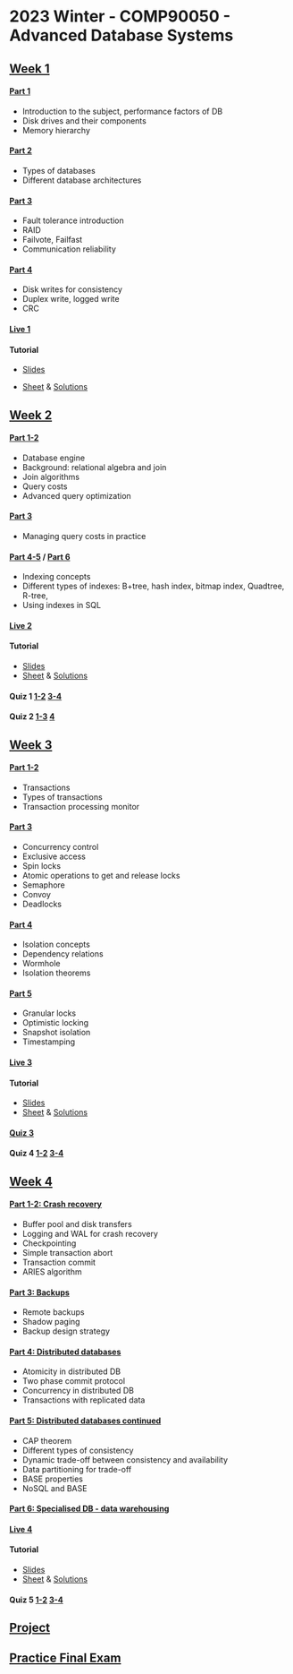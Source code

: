 # 2023 Winter - COMP90050 - Advanced Database Systems



## [Week 1](resources/week1.md)

#### [Part 1](lectures/week1/1.1.pdf)

* Introduction to the subject, performance factors of DB
* Disk drives and their components
* Memory hierarchy

#### [Part 2](lectures/week1/1.2.pdf)

* Types of databases
* Different database architectures

#### [Part 3](lectures/week1/1.3.pdf)

- Fault tolerance introduction
- RAID
- Failvote, Failfast
- Communication reliability

#### [Part 4](lectures/week1/1.4.pdf)

* Disk writes for consistency
* Duplex write, logged write
* CRC

#### [Live 1](lectures/week1/live1.pdf)

#### Tutorial

* [Slides](tutorials/slides/slide1.pdf)

* [Sheet](tutorials/sheets/t1.pdf) & [Solutions](tutorials/sheets/t1s.pdf)



## [Week 2](resources/week2.md)

#### [Part 1-2](lectures/week2/2.1.pdf)

* Database engine
* Background: relational algebra and join
* Join algorithms
* Query costs 
* Advanced query optimization

#### [Part 3](lectures/week2/2.2.pdf)

* Managing query costs in practice

#### [Part 4-5](lectures/week2/2.3.pdf) / [Part 6](lectures/week2/2.4.pdf)

* Indexing concepts
* Different types of indexes: B+tree, hash index, bitmap index, Quadtree, R-tree,
* Using indexes in SQL

#### [Live 2](lectures/week2/live2.pdf)

#### Tutorial

* [Slides](tutorials/slides/slide2.pdf)
* [Sheet](tutorials/sheets/t2.pdf) & [Solutions](tutorials/sheets/t2s.pdf)

#### Quiz 1	[1-2](quizzes/1.1.png) [3-4](quizzes/1.2.png)

#### Quiz 2	[1-3](quizzes/2.1.png) [4](quizzes/2.2.png)



## [Week 3](resources/week3.md)

#### [Part 1-2](lectures/week3/3.1.pdf)

- Transactions
- Types of transactions
- Transaction processing monitor

#### [Part 3](lectures/week3/3.2.pdf)

- Concurrency control
- Exclusive access
- Spin locks
- Atomic operations to get and release locks
- Semaphore
- Convoy
- Deadlocks

#### [Part 4](lectures/week3/3.3.pdf)

- Isolation concepts
- Dependency relations
- Wormhole
- Isolation theorems

#### [Part 5](lectures/week3/3.4.pdf)

- Granular locks
- Optimistic locking
- Snapshot isolation
- Timestamping

#### [Live 3](lectures/week3/live3.pdf)

#### Tutorial

* [Slides](tutorials/slides/slide3.pdf)
* [Sheet](tutorials/sheets/t3.pdf) & [Solutions](tutorials/sheets/t3s.pdf)

#### [Quiz 3](quizzes/3.png)

#### Quiz 4	[1-2](quizzes/4.1.png) [3-4](quizzes/4.2.png)



## [Week 4](resources/week4.md)

#### [Part 1-2: Crash recovery](lectures/week4/4.1.pdf)

- Buffer pool and disk transfers
- Logging and WAL for crash recovery
- Checkpointing
- Simple transaction abort
- Transaction commit
- ARIES algorithm

#### [Part 3: Backups](lectures/week4/4.2.pdf)

- Remote backups
- Shadow paging
- Backup design strategy

#### [Part 4: Distributed databases](lectures/week4/4.3.pdf)

- Atomicity in distributed DB
- Two phase commit protocol
- Concurrency in distributed DB
- Transactions with replicated data

#### [Part 5: Distributed databases continued](lectures/week4/4.4.pdf)

- CAP theorem
- Different types of consistency
- Dynamic trade-off between consistency and availability
- Data partitioning for trade-off
- BASE properties
- NoSQL and BASE

#### [Part 6: Specialised DB - data warehousing](lectures/week4/4.5.pdf)

#### [Live 4](lectures/week4/live4.pdf)

#### Tutorial

* [Slides](tutorials/slides/slide4.pdf)
* [Sheet](tutorials/sheets/t4.pdf) & [Solutions](tutorials/sheets/t4s.pdf)

#### Quiz 5	[1-2](quizzes/5.1.png) [3-4](quizzes/5.2.png)



## [Project](project)

## [Practice Final Exam](quizzes/prac.pdf)


